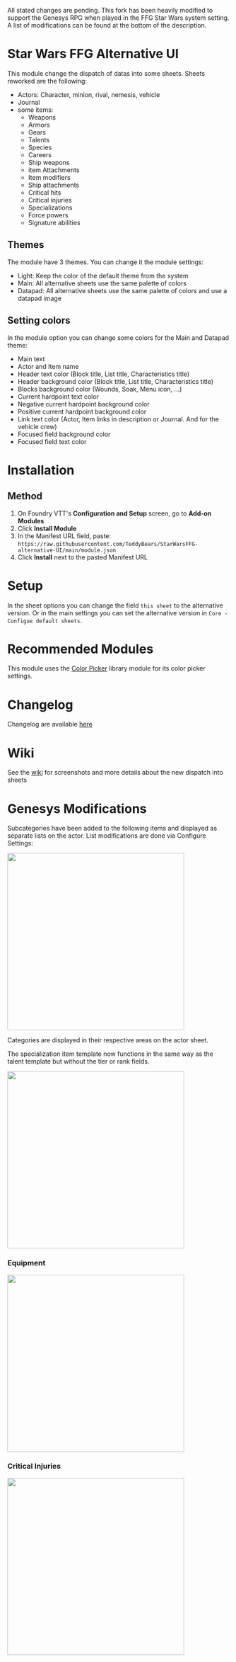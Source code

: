 All stated changes are pending. This fork has been heavily modified to support the Genesys RPG when played in the FFG Star Wars system setting. A list of modifications can be found at the bottom of the description.

# Star Wars FFG Alternative UI

This module change the dispatch of datas into some sheets.
Sheets reworked are the following:

* Actors: Character, minion, rival, nemesis, vehicle
* Journal
* some items:
  * Weapons
  * Armors
  * Gears
  * Talents
  * Species
  * Careers
  * Ship weapons
  * item Attachments
  * Item modifiers
  * Ship attachments
  * Critical hits
  * Critical injuries
  * Specializations
  * Force powers
  * Signature abilities

## Themes

The module have 3 themes. You can change it the module settings:

* Light: Keep the color of the default theme from the system
* Main: All alternative sheets use the same palette of colors
* Datapad: All alternative sheets use the same palette of colors and use a datapad image

## Setting colors

In the module option you can change some colors for the Main and Datapad theme:

* Main text
* Actor and Item name
* Header text color (Block title, List title, Characteristics title)
* Header background color (Block title, List title, Characteristics title)
* Blocks background color (Wounds, Soak, Menu icon, ...)
* Current hardpoint text color
* Negative current hardpoint background color
* Positive current hardpoint background color
* Link text color (Actor, Item links in description or Journal. And for the vehicle crew)
* Focused field background color
* Focused field text color

# Installation

## Method

1. On Foundry VTT's __Configuration and Setup__ screen, go to __Add-on Modules__
2. Click __Install Module__
3. In the Manifest URL field, paste: `https://raw.githubusercontent.com/TeddyBears/StarWarsFFG-alternative-UI/main/module.json`
4. Click __Install__ next to the pasted Manifest URL

# Setup

In the sheet options you can change the field `this sheet` to the alternative version.
Or in the main settings you can set the alternative version in `Core - Configue default sheets`.

# Recommended Modules

This module uses the [Color Picker](https://foundryvtt.com/packages/color-picker) library module for its color picker settings.

# Changelog

Changelog are available [here](https://github.com/TeddyBears/StarWarsFFG-alternative-UI/blob/main/CHANGELOG.md)

# Wiki

See the [wiki](https://github.com/TeddyBears/StarWarsFFG-alternative-UI/wiki/Home) for screenshots and more details about the new dispatch into sheets

# Genesys Modifications
Subcategories have been added to the following items and displayed as separate lists on the actor. List modifications are done via Configure Settings:

<img src="https://github.com/user-attachments/assets/73e820ce-c26b-41a3-9fba-46e5228ce0d3" width=400>

Categories are displayed in their respective areas on the actor sheet.

The specialization item template now functions in the same way as the talent template but without the tier or rank fields.


<img src="https://github.com/user-attachments/assets/f14c52f1-8d34-45a1-b013-d7a7cab83062" width=400>


### **Equipment**

<img src="https://github.com/user-attachments/assets/e7723afa-1044-4246-a952-88252af8de82" width=400>


### **Critical Injuries**

<img src="https://github.com/user-attachments/assets/1bdd1355-eed2-4a9f-b16c-abf40bc8bd65" width=400>






